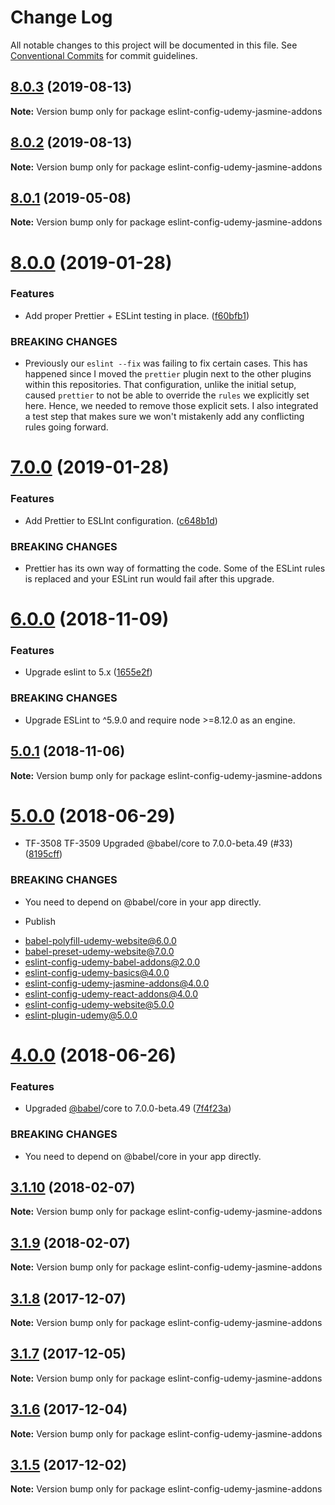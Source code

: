 # Change Log

All notable changes to this project will be documented in this file.
See [Conventional Commits](https://conventionalcommits.org) for commit guidelines.

## [8.0.3](https://github.com/udemy/js-tooling/compare/eslint-config-udemy-jasmine-addons@8.0.1...eslint-config-udemy-jasmine-addons@8.0.3) (2019-08-13)

**Note:** Version bump only for package eslint-config-udemy-jasmine-addons





## [8.0.2](https://github.com/udemy/js-tooling/compare/eslint-config-udemy-jasmine-addons@8.0.1...eslint-config-udemy-jasmine-addons@8.0.2) (2019-08-13)

**Note:** Version bump only for package eslint-config-udemy-jasmine-addons





 <a name="8.0.1"></a>
## [8.0.1](https://github.com/udemy/js-tooling/compare/eslint-config-udemy-jasmine-addons@8.0.0...eslint-config-udemy-jasmine-addons@8.0.1) (2019-05-08)




**Note:** Version bump only for package eslint-config-udemy-jasmine-addons

 <a name="8.0.0"></a>
# [8.0.0](https://github.com/udemy/js-tooling/compare/eslint-config-udemy-jasmine-addons@7.0.0...eslint-config-udemy-jasmine-addons@8.0.0) (2019-01-28)


### Features

* Add proper Prettier + ESLint testing in place. ([f60bfb1](https://github.com/udemy/js-tooling/commit/f60bfb1))


### BREAKING CHANGES

* Previously our `eslint --fix` was failing to fix certain cases. This has happened since I moved the `prettier` plugin next to the other plugins within this repositories. That configuration, unlike the initial setup, caused `prettier` to not be able to override the `rules` we explicitly set here. Hence, we needed to remove those explicit sets. I also integrated a test step that makes sure we won't mistakenly add any conflicting rules going forward.




<a name="7.0.0"></a>
# [7.0.0](https://github.com/udemy/js-tooling/compare/eslint-config-udemy-jasmine-addons@6.0.0...eslint-config-udemy-jasmine-addons@7.0.0) (2019-01-28)


### Features

* Add Prettier to ESLInt configuration. ([c648b1d](https://github.com/udemy/js-tooling/commit/c648b1d))


### BREAKING CHANGES

* Prettier has its own way of formatting the code. Some of the ESLint rules is replaced and your ESLint run would fail after this upgrade.




<a name="6.0.0"></a>
# [6.0.0](https://github.com/udemy/js-tooling/compare/eslint-config-udemy-jasmine-addons@5.0.1...eslint-config-udemy-jasmine-addons@6.0.0) (2018-11-09)


### Features

* Upgrade eslint to 5.x ([1655e2f](https://github.com/udemy/js-tooling/commit/1655e2f))


### BREAKING CHANGES

* Upgrade ESLint to ^5.9.0 and require node >=8.12.0 as an engine.




<a name="5.0.1"></a>
## [5.0.1](https://github.com/udemy/js-tooling/compare/eslint-config-udemy-jasmine-addons@5.0.0...eslint-config-udemy-jasmine-addons@5.0.1) (2018-11-06)




**Note:** Version bump only for package eslint-config-udemy-jasmine-addons

<a name="5.0.0"></a>
# [5.0.0](https://github.com/udemy/js-tooling/compare/eslint-config-udemy-jasmine-addons@3.1.10...eslint-config-udemy-jasmine-addons@5.0.0) (2018-06-29)


* TF-3508 TF-3509 Upgraded @babel/core to 7.0.0-beta.49 (#33) ([8195cff](https://github.com/udemy/js-tooling/commit/8195cff))


### BREAKING CHANGES

* You need to depend on @babel/core in your app directly.

* Publish

- babel-polyfill-udemy-website@6.0.0
- babel-preset-udemy-website@7.0.0
- eslint-config-udemy-babel-addons@2.0.0
- eslint-config-udemy-basics@4.0.0
- eslint-config-udemy-jasmine-addons@4.0.0
- eslint-config-udemy-react-addons@4.0.0
- eslint-config-udemy-website@5.0.0
- eslint-plugin-udemy@5.0.0




<a name="4.0.0"></a>
# [4.0.0](https://github.com/udemy/js-tooling/compare/eslint-config-udemy-jasmine-addons@3.1.10...eslint-config-udemy-jasmine-addons@4.0.0) (2018-06-26)


### Features

* Upgraded [@babel](https://github.com/babel)/core to 7.0.0-beta.49 ([7f4f23a](https://github.com/udemy/js-tooling/commit/7f4f23a))


### BREAKING CHANGES

* You need to depend on @babel/core in your app directly.




<a name="3.1.10"></a>
## [3.1.10](https://github.com/udemy/js-tooling/compare/eslint-config-udemy-jasmine-addons@3.1.9...eslint-config-udemy-jasmine-addons@3.1.10) (2018-02-07)




**Note:** Version bump only for package eslint-config-udemy-jasmine-addons

<a name="3.1.9"></a>
## [3.1.9](https://github.com/udemy/js-tooling/compare/eslint-config-udemy-jasmine-addons@3.1.8...eslint-config-udemy-jasmine-addons@3.1.9) (2018-02-07)




**Note:** Version bump only for package eslint-config-udemy-jasmine-addons

<a name="3.1.8"></a>
## [3.1.8](https://github.com/udemy/js-tooling/compare/eslint-config-udemy-jasmine-addons@3.1.7...eslint-config-udemy-jasmine-addons@3.1.8) (2017-12-07)




**Note:** Version bump only for package eslint-config-udemy-jasmine-addons

<a name="3.1.7"></a>
## [3.1.7](https://github.com/udemy/js-tooling/compare/eslint-config-udemy-jasmine-addons@3.1.6...eslint-config-udemy-jasmine-addons@3.1.7) (2017-12-05)




**Note:** Version bump only for package eslint-config-udemy-jasmine-addons

<a name="3.1.6"></a>
## [3.1.6](https://github.com/udemy/js-tooling/compare/eslint-config-udemy-jasmine-addons@3.1.5...eslint-config-udemy-jasmine-addons@3.1.6) (2017-12-04)




**Note:** Version bump only for package eslint-config-udemy-jasmine-addons

<a name="3.1.5"></a>
## [3.1.5](https://github.com/udemy/js-tooling/compare/eslint-config-udemy-jasmine-addons@3.1.4...eslint-config-udemy-jasmine-addons@3.1.5) (2017-12-02)




**Note:** Version bump only for package eslint-config-udemy-jasmine-addons
